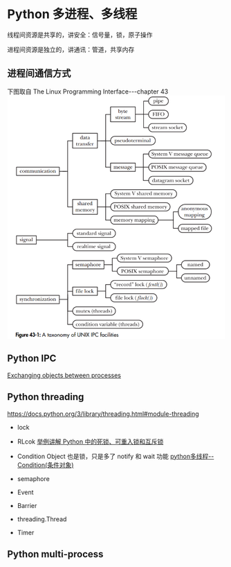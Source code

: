 # Python 多进程、多线程
线程间资源是共享的，讲安全：信号量，锁，原子操作

进程间资源是独立的，讲通讯：管道，共享内存

## 进程间通信方式
下图取自 The Linux Programming Interface---chapter 43
![Inter-Process Communication, IPC](./__images/IPC.PNG)

## Python IPC

[Exchanging objects between processes](https://docs.python.org/3/library/multiprocessing.html#exchanging-objects-between-processes)

## Python threading
https://docs.python.org/3/library/threading.html#module-threading

- lock
- RLcok
[举例讲解 Python 中的死锁、可重入锁和互斥锁](http://python.jobbole.com/82723/)
- Condition Object
也是锁，只是多了 notify 和 wait 功能
[python多线程--Condition(条件对象)](https://www.cnblogs.com/thunderLL/archive/2018/10/23/9838984.html)
- semaphore


- Event
- Barrier

- threading.Thread
- Timer

## Python multi-process